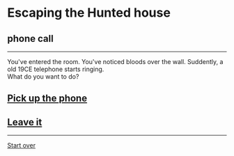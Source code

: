# Escaping the Hunted house  
## phone call  
---  

You've entered the room. You've noticed bloods over the wall. Suddently, a old 19CE telephone starts ringing.  
What do you want to do?  

## [Pick up the phone](mission.md)  
## [Leave it](result-three-end.md)  
---  
[Start over](../home.md)  


